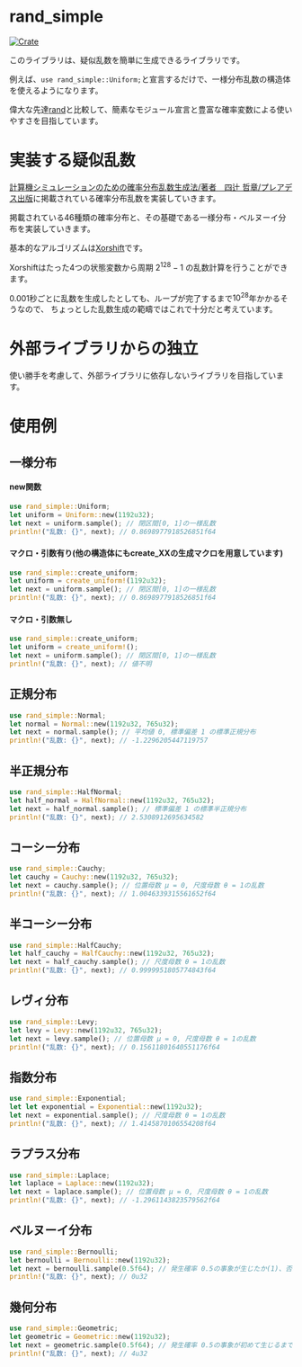 # rand_simple
[![Crate](https://img.shields.io/crates/v/rand_simple.svg)](https://crates.io/crates/rand_simple)

このライブラリは、疑似乱数を簡単に生成できるライブラリです。

例えば、```use rand_simple::Uniform;```と宣言するだけで、一様分布乱数の構造体を使えるようになります。

偉大な先達[rand](https://crates.io/crates/rand)と比較して、簡素なモジュール宣言と豊富な確率変数による使いやすさを目指しています。

# 実装する疑似乱数
[計算機シミュレーションのための確率分布乱数生成法/著者　四辻 哲章/プレアデス出版](http://www.pleiades-publishing.co.jp/pdf/pdf03.html)に掲載されている確率分布乱数を実装していきます。

掲載されている46種類の確率分布と、その基礎である一様分布・ベルヌーイ分布を実装していきます。

基本的なアルゴリズムは[Xorshift](https://ja.wikipedia.org/wiki/Xorshift)です。

Xorshiftはたった4つの状態変数から周期 $2^{128} - 1$ の乱数計算を行うことができます。

0.001秒ごとに乱数を生成したとしても、ループが完了するまで$10^{28}$年かかるそうなので、
ちょっとした乱数生成の範疇ではこれで十分だと考えています。

# 外部ライブラリからの独立
使い勝手を考慮して、外部ライブラリに依存しないライブラリを目指しています。

# 使用例
## 一様分布
#### new関数
```rust
use rand_simple::Uniform;
let uniform = Uniform::new(1192u32);
let next = uniform.sample(); // 閉区間[0, 1]の一様乱数
println!("乱数: {}", next); // 0.8698977918526851f64
```
#### マクロ・引数有り(他の構造体にもcreate_XXの生成マクロを用意しています)
```rust
use rand_simple::create_uniform;
let uniform = create_uniform!(1192u32);
let next = uniform.sample(); // 閉区間[0, 1]の一様乱数
println!("乱数: {}", next); // 0.8698977918526851f64
```
#### マクロ・引数無し
```rust
use rand_simple::create_uniform;
let uniform = create_uniform!();
let next = uniform.sample(); // 閉区間[0, 1]の一様乱数
println!("乱数: {}", next); // 値不明
```
## 正規分布
```rust
use rand_simple::Normal;
let normal = Normal::new(1192u32, 765u32);
let next = normal.sample(); // 平均値 0, 標準偏差 1 の標準正規分布
println!("乱数: {}", next); // -1.2296205447119757
```
## 半正規分布
```rust
use rand_simple::HalfNormal;
let half_normal = HalfNormal::new(1192u32, 765u32);
let next = half_normal.sample(); // 標準偏差 1 の標準半正規分布
println!("乱数: {}", next); // 2.5308912695634582
```
## コーシー分布
```rust
use rand_simple::Cauchy;
let cauchy = Cauchy::new(1192u32, 765u32);
let next = cauchy.sample(); // 位置母数 μ = 0, 尺度母数 θ = 1の乱数
println!("乱数: {}", next); // 1.0046339315561652f64
```
## 半コーシー分布
```rust
use rand_simple::HalfCauchy;
let half_cauchy = HalfCauchy::new(1192u32, 765u32);
let next = half_cauchy.sample(); // 尺度母数 θ = 1の乱数
println!("乱数: {}", next); // 0.9999951805774843f64
```
## レヴィ分布
```rust
use rand_simple::Levy;
let levy = Levy::new(1192u32, 765u32);
let next = levy.sample(); // 位置母数 μ = 0, 尺度母数 θ = 1の乱数
println!("乱数: {}", next); // 0.15611801640551176f64
```
## 指数分布
```rust
use rand_simple::Exponential;
let let exponential = Exponential::new(1192u32);
let next = exponential.sample(); // 尺度母数 θ = 1の乱数
println!("乱数: {}", next); // 1.4145870106554208f64
```
## ラプラス分布
```rust
use rand_simple::Laplace;
let laplace = Laplace::new(1192u32);
let next = laplace.sample(); // 位置母数 μ = 0, 尺度母数 θ = 1の乱数
println!("乱数: {}", next); // -1.2961143823579562f64
```
## ベルヌーイ分布
```rust
use rand_simple::Bernoulli;
let bernoulli = Bernoulli::new(1192u32);
let next = bernoulli.sample(0.5f64); // 発生確率 0.5の事象が生じたか(1)、否か(0)
println!("乱数: {}", next); // 0u32
```
## 幾何分布
```rust
use rand_simple::Geometric;
let geometric = Geometric::new(1192u32);
let next = geometric.sample(0.5f64); // 発生確率 0.5の事象が初めて生じるまでの試行回数
println!("乱数: {}", next); // 4u32
```